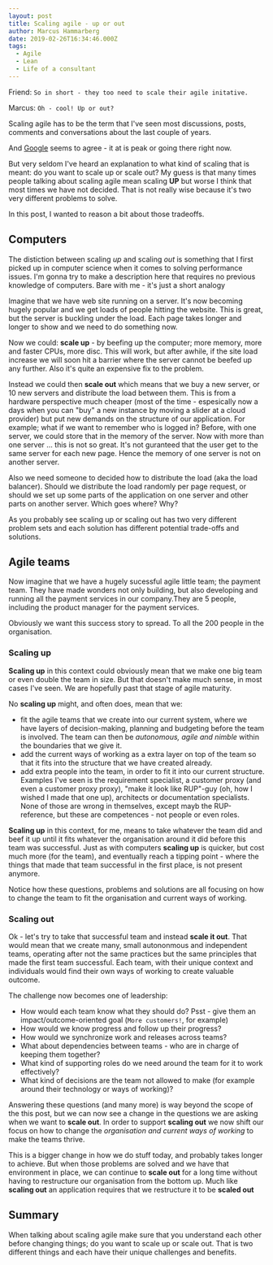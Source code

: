 ```yaml
---
layout: post
title: Scaling agile - up or out
author: Marcus Hammarberg
date: 2019-02-26T16:34:46.000Z
tags:
  - Agile
  - Lean
  - Life of a consultant
---
```


Friend: `So in short - they too need to scale their agile initative.`

Marcus: `Oh - cool! Up or out?`

Scaling agile has to be the term that I've seen most discussions, posts, comments and conversations about the last couple of years.

And [Google](https://trends.google.com/trends/explore?date=all&q=agile%20scale) seems to agree - it at is peak or going there right now.

But very seldom I've heard an explanation to what kind of scaling that is meant: do you want to scale up or scale out?
My guess is that many times people talking about scaling agile mean scaling **UP** but worse I think that most times we have not decided. That is not really wise because it's two very different problems to solve.

In this post, I wanted to reason a bit about those tradeoffs.

<!-- excerpt-end -->

## Computers

The distiction between scaling _up_ and scaling _out_ is something that I first picked up in computer science when it comes to solving performance issues. I'm gonna try to make a description here that requires no previous knowledge of computers. Bare with me - it's just a short analogy

Imagine that we have web site running on a server. It's now becoming hugely popular and we get loads of people hitting the website. This is great, but the server is buckling under the load. Each page takes longer and longer to show and we need to do something now.

Now we could:
**scale up** - by beefing up the computer; more memory, more and faster CPUs, more disc. This will work, but after awhile, if the site load increase we will soon hit a barrier where the server cannot be beefed up any further. Also it's quite an expensive fix to the problem.

Instead we could then **scale out** which means that we buy a new server, or 10 new servers and distribute the load between them. This is from a hardware perspective much cheaper (most of the time - espesically now a days when you can "buy" a new instance by moving a slider at a cloud provider) but put new demands on the structure of our application. For example; what if we want to remember who is logged in? Before, with one server, we could store that in the memory of the server. Now with more than one server ... this is not so great. It's not guranteed that the user get to the same server for each new page. Hence the memory of one server is not on another server.

Also we need someone to decided how to distribute the load (aka the load balancer). Should we distribute the load randomly per page request, or should we set up some parts of the application on one server and other parts on another server. Which goes where? Why?

As you probably see scaling up or scaling out has two very different problem sets and each solution has different potential trade-offs and solutions.

## Agile teams

Now imagine that we have a hugely sucessful agile little team; the payment team. They have made wonders not only building, but also developing and running all the payment services in our company.They are 5 people, including the product manager for the payment services.

Obviously we want this success story to spread. To all the 200 people in the organisation.

### Scaling up

**Scaling up** in this context could obviously mean that we make one big team or even double the team in size. But that doesn't make much sense, in most cases I've seen.  We are hopefully past that stage of agile maturity.

No **scaling up** might, and often does, mean that we:

* fit the agile teams that we create into our current system, where we have layers of decision-making, planning and budgeting before the team is involved. The team can then be _autonomous, agile and nimble_ within the boundaries that we give it.
* add the current ways of working as a extra layer on top of the team so that it fits into the structure that we have created already.
* add extra people into the team, in order to fit it into our current structure. Examples I've seen is the requirement specialist, a customer proxy (and even a customer proxy proxy), "make it look like RUP"-guy (oh, how I wished I made that one up), architects or documentation specialists. None of those are wrong in themselves, except mayb the RUP-reference, but these are competences - not people or even roles.

**Scaling  up** in this context, for me, means to take whatever the team did and beef it up until it fits whatever the organisation around it did before this team was successful. Just as with computers **scaling up** is quicker, but cost much more (for the team), and eventually reach a tipping point - where the things that made that team successful in the first place, is not present anymore.

Notice how these questions, problems and solutions are all focusing on how to change the team to fit the organisation and current ways of working.

### Scaling out

Ok - let's try to take that successful team and instead **scale it out**. That would mean that we create many, small autononmous and independent teams, operating after not the same practices but the same principles that made the first team successful. Each team, with their unique context and individuals would find their own ways of working to create valuable outcome.

The challenge now becomes one of leadership:

* How would each team know what they should do? Psst - give them an impact/outcome-oriented goal (`More customers!`, for example)
* How would we know progress and follow up their progress?
* How would we synchronize work and releases across teams?
* What about dependencies between teams - who are in charge of keeping them together?
* What kind of supporting roles do we need around the team for it to work effectively?
* What kind of decisions are the team not allowed to make (for example around their technology or ways of working)?

Answering these questions (and many more) is way beyond the scope of the this post, but we can now see a change in the questions we are asking when we want to **scale out**. In order to support **scaling out** we now shift our focus on how to change the _organisation and current ways of working_ to make the teams thrive.

This is a bigger change in how we do stuff today, and probably takes longer to achieve. But when those problems are solved and we have that environment in place, we can continue to **scale out** for a long time without having to restructure our organisation from the bottom up. Much like **scaling out** an application requires that we restructure it to be **scaled out**

## Summary

When talking about scaling agile make sure that you understand each other before changing things; do you want to scale up or scale out. That is two different things and each have their unique challenges and benefits.
